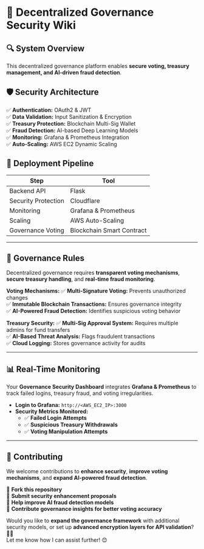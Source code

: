 # 📖 Decentralized Governance Security Wiki

## **🔍 System Overview**
This decentralized governance platform enables **secure voting, treasury management, and AI-driven fraud detection**.

## **🛡 Security Architecture**
✅ **Authentication:** OAuth2 & JWT  
✅ **Data Validation:** Input Sanitization & Encryption  
✅ **Treasury Protection:** Blockchain Multi-Sig Wallet  
✅ **Fraud Detection:** AI-based Deep Learning Models  
✅ **Monitoring:** Grafana & Prometheus Integration  
✅ **Auto-Scaling:** AWS EC2 Dynamic Scaling  

## **🚀 Deployment Pipeline**
| Step               | Tool            |
|-------------------|---------------|
| Backend API      | Flask         |
| Security Protection | Cloudflare |
| Monitoring       | Grafana & Prometheus |
| Scaling         | AWS Auto-Scaling |
| Governance Voting | Blockchain Smart Contract |

---

## **🔑 Governance Rules**
Decentralized governance requires **transparent voting mechanisms**, **secure treasury handling**, and **real-time fraud monitoring**.

**Voting Mechanisms:**
✅ **Multi-Signature Voting:** Prevents unauthorized changes  
✅ **Immutable Blockchain Transactions:** Ensures governance integrity  
✅ **AI-Powered Fraud Detection:** Identifies suspicious voting behavior  

**Treasury Security:**
✅ **Multi-Sig Approval System:** Requires multiple admins for fund transfers  
✅ **AI-Based Threat Analysis:** Flags fraudulent transactions  
✅ **Cloud Logging:** Stores governance activity for audits  

---

## **📊 Real-Time Monitoring**
Your **Governance Security Dashboard** integrates **Grafana & Prometheus** to track failed logins, treasury fraud, and voting irregularities.

- **Login to Grafana:** `http://<AWS_EC2_IP>:3000`
- **Security Metrics Monitored:**
  - ✅ **Failed Login Attempts**
  - ✅ **Suspicious Treasury Withdrawals**
  - ✅ **Voting Manipulation Attempts**

---

## **📜 Contributing**
We welcome contributions to **enhance security**, **improve voting mechanisms**, and **expand AI-powered fraud detection**.

🔹 **Fork this repository**  
🔹 **Submit security enhancement proposals**  
🔹 **Help improve AI fraud detection models**  
🔹 **Contribute governance insights for better voting accuracy**  

Would you like to **expand the governance framework** with additional security models, or set up **advanced encryption layers for API validation**? 🚀🔥  
Let me know how I can assist further! 😊
